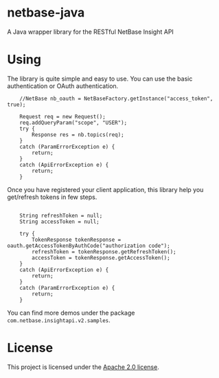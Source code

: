 netbase-java
============

A Java wrapper library for the RESTful NetBase Insight API

Using
============
The library is quite simple and easy to use. You can use the basic authentication or OAuth authentication.

```NetBase nb = NetBaseFactory.getInstance("account", "pwd", true);
	//NetBase nb_oauth = NetBaseFactory.getInstance("access_token", true);
	
	Request req = new Request();
	req.addQueryParam("scope", "USER");
	try {
		Response res = nb.topics(req);
	}
	catch (ParamErrorException e) {
		return;
	}
	catch (ApiErrorException e) {
		return;
	}
```
Once you have registered your client application, this library help you get/refresh tokens in few steps.

```NetbaseOAuth oauth = NetBaseFactory.getOAuthInstance("redirectUri", "clientId", "clientSecret", true);

	String refreshToken = null;
	String accessToken = null;

	try {
		TokenResponse tokenResponse = oauth.getAccessTokenByAuthCode("authorization code");
		refreshToken = tokenResponse.getRefreshToken();
		accessToken = tokenResponse.getAccessToken();
	}
	catch (ApiErrorException e) {
		return;
	}
	catch (ParamErrorException e) {
		return;
	}
```
You can find more demos under the package `com.netbase.insightapi.v2.samples`.


License
============ 
This project is licensed under the [Apache 2.0 license](http://www.apache.org/licenses/LICENSE-2.0.html).